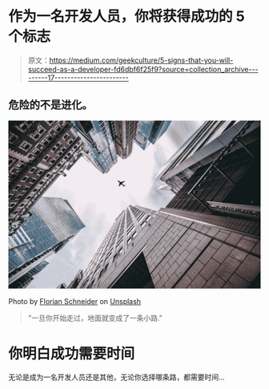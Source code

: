 # 作为一名开发人员，你将获得成功的 5 个标志

> 原文：<https://medium.com/geekculture/5-signs-that-you-will-succeed-as-a-developer-fd6dbf6f25f9?source=collection_archive---------17----------------------->

## 危险的不是进化。

![](img/90d60d7e91f6d8adfa5a7a5309564e03.png)

Photo by [Florian Schneider](https://unsplash.com/@flotography?utm_source=unsplash&utm_medium=referral&utm_content=creditCopyText) on [Unsplash](https://unsplash.com/@annadayadev/likes?utm_source=unsplash&utm_medium=referral&utm_content=creditCopyText)

> "一旦你开始走过，地面就变成了一条小路."

# 你明白成功需要时间

无论是成为一名开发人员还是其他，无论你选择哪条路，都需要时间…